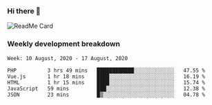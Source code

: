 ### Hi there 👋

<!--
**itzcy/itzcy** is a ✨ _special_ ✨ repository because its `README.md` (this file) appears on your GitHub profile.

Here are some ideas to get you started:

- 🔭 I’m currently working on ...
- 🌱 I’m currently learning ...
- 👯 I’m looking to collaborate on ...
- 🤔 I’m looking for help with ...
- 💬 Ask me about ...
- 📫 How to reach me: ...
- 😄 Pronouns: ...
- ⚡ Fun fact: ...
-->
![ReadMe Card](https://github-readme-stats.vercel.app/api?username=itzcy&show_icons=true&title_color=2d3198&icon_color=797cb8&text_color=24292e&bg_color=f6f8fa)

### Weekly development breakdown
<!--START_SECTION:waka-->
```text
Week: 10 August, 2020 - 17 August, 2020

PHP          3 hrs 49 mins   ████████████░░░░░░░░░░░░░   47.55 % 
Vue.js       1 hr 18 mins    ████░░░░░░░░░░░░░░░░░░░░░   16.19 % 
HTML         1 hr 15 mins    ████░░░░░░░░░░░░░░░░░░░░░   15.74 % 
JavaScript   59 mins         ███░░░░░░░░░░░░░░░░░░░░░░   12.38 % 
JSON         23 mins         █▒░░░░░░░░░░░░░░░░░░░░░░░   04.78 % 
```
<!--END_SECTION:waka-->
